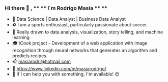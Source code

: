### Hi there 👋 , ** ** I´m Rodrigo Masía ** **

- :key: Data Science | Data Analyst | Business Data Analyst
- :soccer: I am a sports enthusiast, particularly passionate about soccer.
- :pushpin: Really drawn to data analysis, visualization, story telling, and machine learning 
- :mortar_board: iCook project - Development of a web application with image recognition through neural networks that generates an algorithm and predicts recipes.
- :mailbox: masiarodri@hotmail.com
- :bookmark: https://www.linkedin.com/in/masiarodrigo/
- :key: If I can help you with something, I'm available! :blush:

